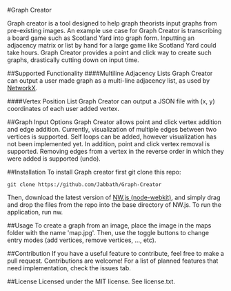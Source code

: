 #Graph Creator

Graph creator is a tool designed to help graph theorists input graphs from pre-existing images. An example use case for Graph Creator is transcribing a board game such as Scotland Yard into graph form. Inputting an adjacency matrix or list by hand for a large game like Scotland Yard could take hours. Graph Creator provides a point and click way to create such graphs, drastically cutting down on input time.

##Supported Functionality
####Multiline Adjacency Lists
Graph Creator can output a user made graph as a multi-line adjacency list, as used by [NetworkX](https://networkx.github.io/). 

####Vertex Position List
Graph Creator can output a JSON file with (x, y) coordinates of each user added vertex.

##Graph Input Options
Graph Creator allows point and click vertex addition and edge addition. Currently, visualization of multiple edges between two vertices is supported. Self loops can be added, however visualization has not been implemented yet. In addition, point and click vertex removal is supported. Removing edges from a vertex in the reverse order in which they were added is supported (undo).

##Installation
To install Graph creator first git clone this repo:

```
git clone https://github.com/Jabbath/Graph-Creator
```

Then, download the latest version of [NW.js (node-webkit)](https://nwjs.io/), and simply drag and drop the files from the repo into the base directory of NW.js. To run the application, run nw.

##Usage
To create a graph from an image, place the image in the maps folder with the name 'map.jpg'. Then, use the toggle buttons to change entry modes (add vertices, remove vertices, ..., etc).

##Contribution
If you have a useful feature to contribute, feel free to make a pull request. Contributions are welcome! For a list of planned features that need implementation, check the issues tab.

##License
Licensed under the MIT license. See license.txt.

